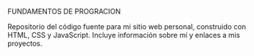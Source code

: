 FUNDAMENTOS DE PROGRACION 

Repositorio del código fuente para mi sitio web personal, construido con HTML, CSS y JavaScript. Incluye información sobre mí y enlaces a mis proyectos.
